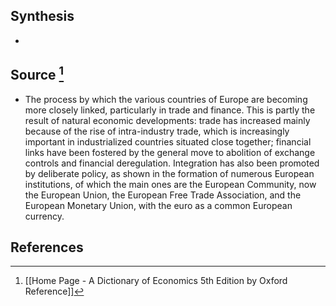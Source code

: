 ## Synthesis
- 
## Source [^1]
- The process by which the various countries of Europe are becoming more closely linked, particularly in trade and finance. This is partly the result of natural economic developments: trade has increased mainly because of the rise of intra-industry trade, which is increasingly important in industrialized countries situated close together; financial links have been fostered by the general move to abolition of exchange controls and financial deregulation. Integration has also been promoted by deliberate policy, as shown in the formation of numerous European institutions, of which the main ones are the European Community, now the European Union, the European Free Trade Association, and the European Monetary Union, with the euro as a common European currency.
## References

[^1]: [[Home Page - A Dictionary of Economics 5th Edition by Oxford Reference]]